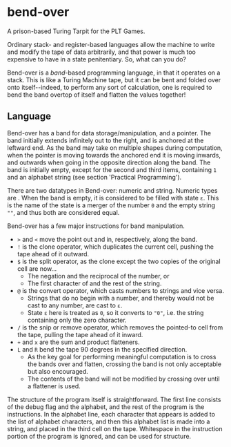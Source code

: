 ﻿# bend-over

A prison-based Turing Tarpit for the PLT Games.

Ordinary stack- and register-based languages allow the machine to write and modify the tape of data arbitrarily, and that power is much too expensive to have in a state penitentiary. So, what can you do?

Bend-over is a *band*-based programming language, in that it operates on a stack. This is like a Turing Machine tape, but it can be bent and folded over onto itself--indeed, to perform any sort of calculation, one is required to bend the band overtop of itself and flatten the values together!

## Language

Bend-over has a band for data storage/manipulation, and a pointer. The band initially extends infinitely out to the right, and is anchored at the leftward end. As the band may take on multiple shapes during computation, when the pointer is moving towards the anchored end it is moving inwards, and outwards when going in the opposite direction along the band. The band is initially empty, except for the second and third items, containing `1` and an alphabet string (see section 'Practical Programming').

There are two datatypes in Bend-over: numeric and string. Numeric types are . When the band is empty, it is considered to be filled with state `ε`. This is the name of the state is a merger of the number `0` and the empty string `""`, and thus both are considered equal.

Bend-over has a few major instructions for band manipulation.

+ `>` and `<` move the point out and in, respectively, along the band.
+ `!` is the clone operator, which duplicates the current cell, pushing the tape ahead of it outward.
+ `$` is the split operator, as the clone except the two copies of the original cell are now...
    + The negation and the reciprocal of the number, or
    + The first character of and the rest of the string.
+ `@` is the convert operator, which casts numbers to strings and vice versa.
    + Strings that do no begin with a number, and thereby would not be cast to any number, are cast to `ε`.
    + State `ε` here is treated as `0`, so it converts to `"0"`, i.e. the string containing only the zero character.
+ `/` is the snip or remove operator, which removes the pointed-to cell from the tape, pulling the tape ahead of it inward.
+ `+` and `x` are the sum and product flatteners.
+ `L` and `R` bend the tape 90 degrees in the specified direction.
    + As the key goal for performing meaningful computation is to cross the bands over and flatten, crossing the band is not only acceptable but also encouraged.
    + The contents of the band will not be modified by crossing over until a flattener is used.

The structure of the program itself is straightforward. The first line consists of the debug flag and the alphabet, and the rest of the program is the instructions. In the alphabet line, each character that appears is added to the list of alphabet characters, and then this alphabet list is made into a string, and placed in the third cell on the tape. Whitespace in the instruction portion of the program is ignored, and can be used for structure.
